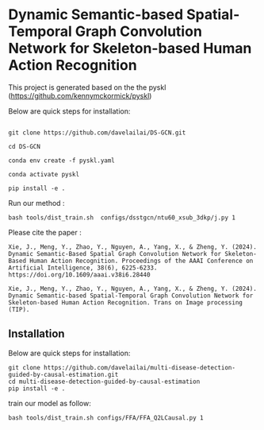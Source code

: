 # Dynamic Semantic-based Spatial-Temporal Graph Convolution Network for Skeleton-based Human Action Recognition



This project is generated based on the the pyskl (https://github.com/kennymckormick/pyskl)

Below are quick steps for installation:

```shell

git clone https://github.com/davelailai/DS-GCN.git

cd DS-GCN

conda env create -f pyskl.yaml

conda activate pyskl

pip install -e .

```

Run our method :

```shell
bash tools/dist_train.sh  configs/dsstgcn/ntu60_xsub_3dkp/j.py 1

```
Please cite the paper : 

```
Xie, J., Meng, Y., Zhao, Y., Nguyen, A., Yang, X., & Zheng, Y. (2024). Dynamic Semantic-Based Spatial Graph Convolution Network for Skeleton-Based Human Action Recognition. Proceedings of the AAAI Conference on Artificial Intelligence, 38(6), 6225-6233. https://doi.org/10.1609/aaai.v38i6.28440

Xie, J., Meng, Y., Zhao, Y., Nguyen, A., Yang, X., & Zheng, Y. (2024). Dynamic Semantic-based Spatial-Temporal Graph Convolution Network for Skeleton-based Human Action Recognition. Trans on Image processing (TIP).
```

## Installation

Below are quick steps for installation:

```shell
git clone https://github.com/davelailai/multi-disease-detection-guided-by-causal-estimation.git
cd multi-disease-detection-guided-by-causal-estimation
pip install -e .
```

train our model as follow:

```shell
bash tools/dist_train.sh configs/FFA/FFA_Q2LCausal.py 1
```

